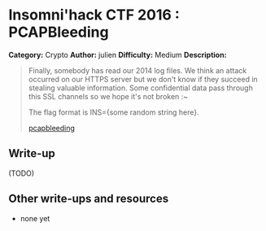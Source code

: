 # Insomni'hack CTF 2016 : PCAPBleeding

**Category:** Crypto
**Author:** julien 
**Difficulty:** Medium
**Description:**

> Finally, somebody has read our 2014 log files. We think an attack occurred on our HTTPS server but we don't know if they succeed in stealing valuable information. Some confidential data pass through this SSL channels so we hope it's not broken :~ 
> 
> The flag format is INS={some random string here}. 
> 
> [pcapbleeding](./pcapbleeding_0c5102ad4b1c035b40f501a3e5b7d4f8.zip)

## Write-up

(TODO)

## Other write-ups and resources

* none yet
